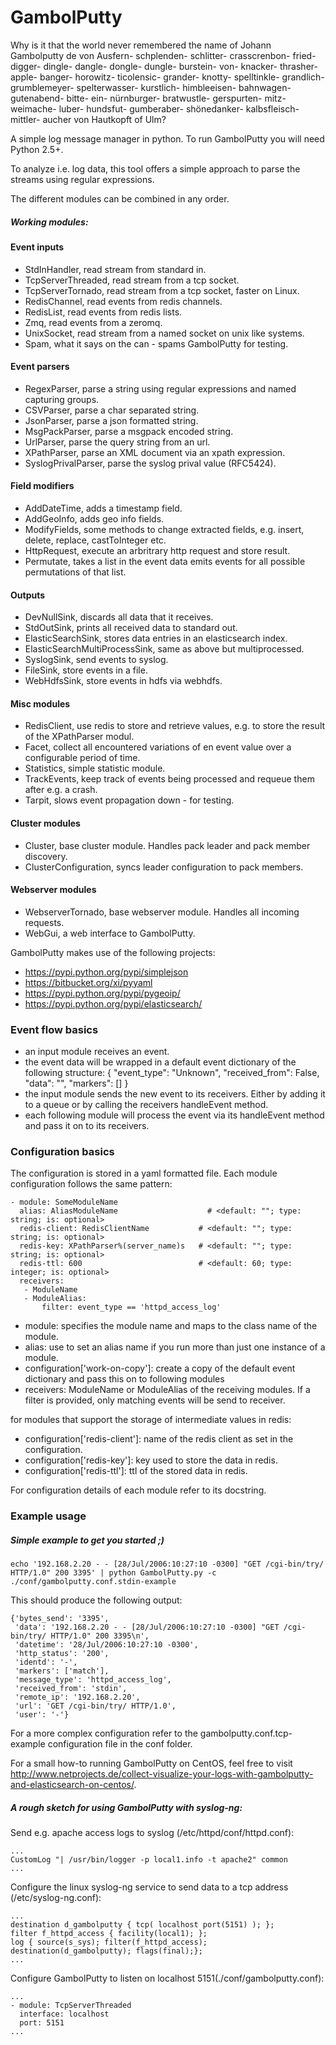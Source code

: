 GambolPutty
==========

Why is it that the world never remembered the name of Johann Gambolputty de von Ausfern- schplenden- schlitter- crasscrenbon- fried- digger- dingle- dangle- dongle- dungle- burstein- von- knacker- thrasher- apple- banger- horowitz- ticolensic- grander- knotty- spelltinkle- grandlich- grumblemeyer- spelterwasser- kurstlich- himbleeisen- bahnwagen- gutenabend- bitte- ein- nürnburger- bratwustle- gerspurten- mitz- weimache- luber- hundsfut- gumberaber- shönedanker- kalbsfleisch- mittler- aucher von Hautkopft of Ulm?

A simple log message manager in python. To run GambolPutty you will need Python 2.5+.

To analyze i.e. log data, this tool offers a simple approach to parse the streams using regular expressions.

The different modules can be combined in any order.

##### Working modules:

#### Event inputs

* StdInHandler, read stream from standard in.
* TcpServerThreaded, read stream from a tcp socket.
* TcpServerTornado, read stream from a tcp socket, faster on Linux.
* RedisChannel, read events from redis channels.
* RedisList, read events from redis lists.
* Zmq, read events from a zeromq.
* UnixSocket, read stream from a named socket on unix like systems.
* Spam, what it says on the can - spams GambolPutty for testing.

#### Event parsers

* RegexParser, parse a string using regular expressions and named capturing groups.
* CSVParser, parse a char separated string.
* JsonParser, parse a json formatted string.
* MsgPackParser, parse a msgpack encoded string.
* UrlParser, parse the query string from an url.
* XPathParser, parse an XML document via an xpath expression.
* SyslogPrivalParser, parse the syslog prival value (RFC5424).

#### Field modifiers

* AddDateTime, adds a timestamp field.
* AddGeoInfo, adds geo info fields.
* ModifyFields, some methods to change extracted fields, e.g. insert, delete, replace, castToInteger etc.
* HttpRequest, execute an arbritrary http request and store result.
* Permutate, takes a list in the event data emits events for all possible permutations of that list.

#### Outputs

* DevNullSink, discards all data that it receives.
* StdOutSink, prints all received data to standard out.
* ElasticSearchSink, stores data entries in an elasticsearch index.
* ElasticSearchMultiProcessSink, same as above but multiprocessed.
* SyslogSink, send events to syslog.
* FileSink, store events in a file.
* WebHdfsSink, store events in hdfs via webhdfs.

#### Misc modules

* RedisClient, use redis to store and retrieve values, e.g. to store the result of the XPathParser modul.
* Facet, collect all encountered variations of en event value over a configurable period of time.
* Statistics, simple statistic module.
* TrackEvents, keep track of events being processed and requeue them after e.g. a crash.
* Tarpit, slows event propagation down - for testing.

#### Cluster modules
* Cluster, base cluster module. Handles pack leader and pack member discovery.
* ClusterConfiguration, syncs leader configuration to pack members.

#### Webserver modules
* WebserverTornado, base webserver module. Handles all incoming requests.
* WebGui, a web interface to GambolPutty.

GambolPutty makes use of the following projects:

* https://pypi.python.org/pypi/simplejson
* https://bitbucket.org/xi/pyyaml
* https://pypi.python.org/pypi/pygeoip/
* https://pypi.python.org/pypi/elasticsearch/

### Event flow basics
* an input module receives an event.
* the event data will be wrapped in a default event dictionary of the following structure:
    { "event_type": "Unknown", "received_from": False, "data": "", "markers": [] }
* the input module sends the new event to its receivers. Either by adding it to a queue or by calling the
  receivers handleEvent method.
* each following module will process the event via its handleEvent method and pass it on to its
  receivers.

### Configuration basics

The configuration is stored in a yaml formatted file.
Each module configuration follows the same pattern:

    - module: SomeModuleName
      alias: AliasModuleName                    # <default: ""; type: string; is: optional>
      redis-client: RedisClientName           # <default: ""; type: string; is: optional>
      redis-key: XPathParser%(server_name)s   # <default: ""; type: string; is: optional>
      redis-ttl: 600                          # <default: 60; type: integer; is: optional>
      receivers:
       - ModuleName
       - ModuleAlias:
           filter: event_type == 'httpd_access_log'

* module: specifies the module name and maps to the class name of the module.
* alias: use to set an alias name if you run more than just one instance of a module.
* configuration['work-on-copy']: create a copy of the default event dictionary and pass this on to following modules
* receivers: ModuleName or ModuleAlias of the receiving modules. If a filter is provided, only matching events will be send to receiver.

for modules that support the storage of intermediate values in redis:
* configuration['redis-client']: name of the redis client as set in the configuration.
* configuration['redis-key']: key used to store the data in redis.
* configuration['redis-ttl']: ttl of the stored data in redis.

For configuration details of each module refer to its docstring.

### Example usage

##### Simple example to get you started ;)

	echo '192.168.2.20 - - [28/Jul/2006:10:27:10 -0300] "GET /cgi-bin/try/ HTTP/1.0" 200 3395' | python GambolPutty.py -c ./conf/gambolputty.conf.stdin-example

This should produce the following output:

	{'bytes_send': '3395',
	 'data': '192.168.2.20 - - [28/Jul/2006:10:27:10 -0300] "GET /cgi-bin/try/ HTTP/1.0" 200 3395\n',
	 'datetime': '28/Jul/2006:10:27:10 -0300',
	 'http_status': '200',
	 'identd': '-',
	 'markers': ['match'],
	 'message_type': 'httpd_access_log',
	 'received_from': 'stdin',
	 'remote_ip': '192.168.2.20',
	 'url': 'GET /cgi-bin/try/ HTTP/1.0',
	 'user': '-'}

For a more complex configuration refer to the gambolputty.conf.tcp-example configuration file in the conf folder.

For a small how-to running GambolPutty on CentOS, feel free to visit http://www.netprojects.de/collect-visualize-your-logs-with-gambolputty-and-elasticsearch-on-centos/.

##### A rough sketch for using GambolPutty with syslog-ng:

Send e.g. apache access logs to syslog (/etc/httpd/conf/httpd.conf):

	...
	CustomLog "| /usr/bin/logger -p local1.info -t apache2" common
	...

	
Configure the linux syslog-ng service to send data to a tcp address (/etc/syslog-ng.conf):

	...
	destination d_gambolputty { tcp( localhost port(5151) ); };
	filter f_httpd_access { facility(local1); };
	log { source(s_sys); filter(f_httpd_access); destination(d_gambolputty); flags(final);};
	...	

Configure GambolPutty to listen on localhost 5151(./conf/gambolputty.conf):

	...
	- module: TcpServerThreaded
      interface: localhost
      port: 5151
	...